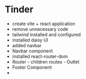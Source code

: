 # Tinder
- create vite + react application
- remove unnecessary code 
- tailwind installed and configured
- installed daisy UI 
- added navbar
- Navbar component
- installed react-router-dom
- Router - children routes - Outlet
- Footer Component 
- 